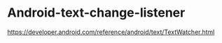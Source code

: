 # Android-text-change-listener
https://developer.android.com/reference/android/text/TextWatcher.html
